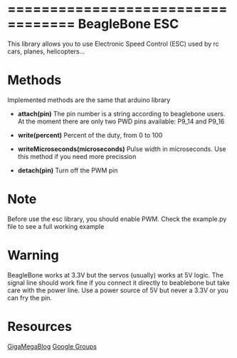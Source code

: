 ==================================
BeagleBone ESC
==================================

This library allows you to use Electronic Speed Control (ESC) used by rc cars, planes, helicopters...

Methods
=========
Implemented methods are the same that arduino library

* **attach(pin)**
  The pin number is a string according to beaglebone users. At the moment there are only two PWD pins available: P9_14 and P9_16

* **write(percent)**
  Percent of the duty, from 0 to 100

* **writeMicroseconds(microseconds)**
  Pulse width in microseconds. Use this method if you need more precission
  
* **detach(pin)**
  Turn off the PWM pin

Note
===========
Before use the esc library, you should enable PWM. Check the example.py file to see a full working example

Warning
===========
BeagleBone works at 3.3V but the servos (usually) works at 5V logic. The signal line should work fine if you connect it directly to beablebone but take care with the
power line. Use a power source of 5V but never a 3.3V or you can fry the pin.

Resources
=========
[GigaMegaBlog](http://www.gigamegablog.com/2012/03/16/beaglebone-coding-101-buttons-and-pwm/)
[Google Groups](https://groups.google.com/d/msg/beagleboard/alKf67dwMHI/b9W2igN6Lr4J)
